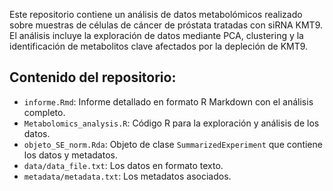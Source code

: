Este repositorio contiene un análisis de datos metabolómicos realizado sobre muestras de células de cáncer de próstata tratadas con siRNA KMT9. 
El análisis incluye la exploración de datos mediante PCA, clustering y la identificación de metabolitos clave afectados por la depleción de KMT9.

## Contenido del repositorio:
- `informe.Rmd`: Informe detallado en formato R Markdown con el análisis completo.
- `Metabolomics_analysis.R`: Código R para la exploración y análisis de los datos.
- `objeto_SE_norm.Rda`: Objeto de clase `SummarizedExperiment` que contiene los datos y metadatos.
- `data/data_file.txt`: Los datos en formato texto.
- `metadata/metadata.txt`: Los metadatos asociados.

